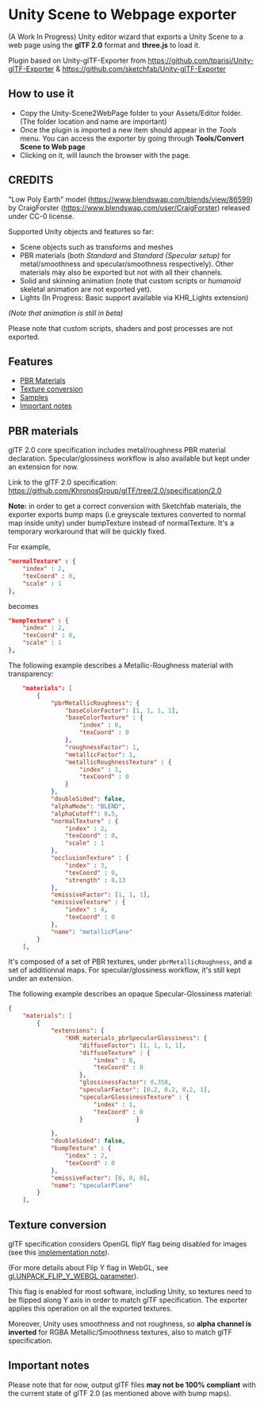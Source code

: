 # Unity Scene to Webpage exporter

(A Work In Progress)
Unity editor wizard that exports a  Unity Scene to a web page using the **glTF 2.0** format and **three.js** to load it.

Plugin based on Unity-glTF-Exporter from https://github.com/tparisi/Unity-glTF-Exporter & https://github.com/sketchfab/Unity-glTF-Exporter

## How to use it
- Copy the Unity-Scene2WebPage folder to your Assets/Editor folder. (The folder location and name are important)
- Once the plugin is imported a new item should appear in the *Tools* menu. You can access the exporter by going through **Tools/Convert Scene to Web page**
- Clicking on it, will launch the browser with the page.

## CREDITS
"Low Poly Earth" model (https://www.blendswap.com/blends/view/86599) by CraigForster (https://www.blendswap.com/user/CraigForster) released under CC-0 license.

Supported Unity objects and features so far:
- Scene objects such as transforms and meshes
- PBR materials (both *Standard* and *Standard (Specular setup)* for metal/smoothness and specular/smoothness respectively). Other materials may also be exported but not with all their channels.
- Solid and skinning animation (note that custom scripts or *humanoid* skeletal animation are not exported yet).
- Lights (In Progress: Basic support available via KHR_Lights extension)

*(Note that animation is still in beta)*

Please note that custom scripts, shaders and post processes are not exported.

## Features
* [PBR Materials](#pbrmaterials)
* [Texture conversion](#texture)
* [Samples](#samples)
* [Important notes](#samples)

<a name="pbrmaterials"></a>

## PBR materials

glTF 2.0 core specification includes metal/roughness PBR material declaration. Specular/glossiness workflow is also available but kept under an extension for now.

Link to the glTF 2.0 specification: https://github.com/KhronosGroup/glTF/tree/2.0/specification/2.0

**Note:** in order to get a correct conversion with Sketchfab materials, the exporter exports bump maps (i.e greyscale textures converted to normal map inside unity) under bumpTexture instead of normalTexture.
It's a temporary workaround that will be quickly fixed.

For example,

```json
"normalTexture" : {
    "index" : 2,
    "texCoord" : 0,
    "scale" : 1
},
```

becomes


```json
"bumpTexture" : {
    "index" : 2,
    "texCoord" : 0,
    "scale" : 1
},
```

The following example describes a Metallic-Roughness material with transparency:
```json
    "materials": [
        {
            "pbrMetallicRoughness": {
                "baseColorFactor": [1, 1, 1, 1],
                "baseColorTexture" : {
                    "index" : 0,
                    "texCoord" : 0
                },
                "roughnessFactor": 1,
                "metallicFactor": 1,
                "metallicRoughnessTexture" : {
                    "index" : 1,
                    "texCoord" : 0
                }
            },
            "doubleSided": false,
            "alphaMode": "BLEND",
            "alphaCutoff": 0.5,
            "normalTexture" : {
                "index" : 2,
                "texCoord" : 0,
                "scale" : 1
            },
            "occlusionTexture" : {
                "index" : 3,
                "texCoord" : 0,
                "strength" : 0.13
            },
            "emissiveFactor": [1, 1, 1],
            "emissiveTexture" : {
                "index" : 4,
                "texCoord" : 0
            },
            "name": "metallicPlane"
        }
    ],
```

It's composed of a set of PBR textures, under `pbrMetallicRoughness`, and a set of additionnal maps.
For specular/glossiness workflow, it's still kept under an extension.

The following example describes an opaque Specular-Glossiness material:
```json
{
    "materials": [
        {
            "extensions": {
                "KHR_materials_pbrSpecularGlossiness": {
                    "diffuseFactor": [1, 1, 1, 1],
                    "diffuseTexture" : {
                        "index" : 0,
                        "texCoord" : 0
                    },
                    "glossinessFactor": 0.358,
                    "specularFactor": [0.2, 0.2, 0.2, 1],
                    "specularGlossinessTexture" : {
                        "index" : 1,
                        "texCoord" : 0
                    }               }

            },
            "doubleSided": false,
            "bumpTexture" : {
                "index" : 2,
                "texCoord" : 0
            },
            "emissiveFactor": [0, 0, 0],
            "name": "specularPlane"
        }
    ],
```

<a name="texture"></a>
## Texture conversion

glTF specification considers OpenGL flipY flag being disabled for images (see this [implementation note](https://github.com/KhronosGroup/glTF/tree/master/specification/1.0#images)).

(For more details about Flip Y flag in WebGL, see [gl.UNPACK_FLIP_Y_WEBGL parameter](https://developer.mozilla.org/en-US/docs/Web/API/WebGLRenderingContext/pixelStorei)).

This flag is enabled for most software, including Unity, so textures need to be flipped along Y axis in order to match glTF specification.
The exporter applies this operation on all the exported textures.

Moreover, Unity uses smoothness and not roughness, so **alpha channel is inverted** for RGBA Metallic/Smoothness textures, also to match glTF specification.

<a name="note"></a>
## Important notes
Please note that for now, output glTF files **may not be 100% compliant** with the current state of glTF 2.0 (as mentioned above with bump maps).
